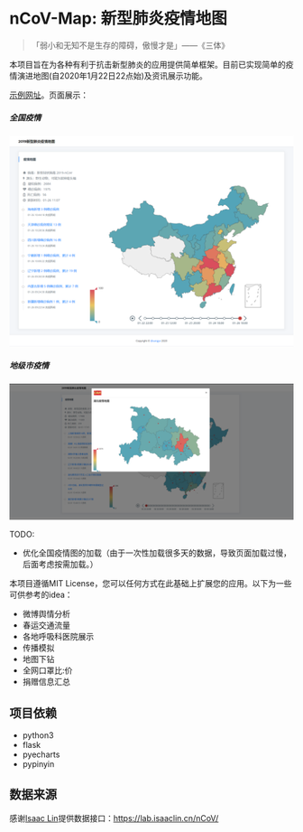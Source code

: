 # nCoV-Map: 新型肺炎疫情地图

> 「弱小和无知不是生存的障碍，傲慢才是」——《三体》

本项目旨在为各种有利于抗击新型肺炎的应用提供简单框架。目前已实现简单的疫情演进地图(自2020年1月22日22点始)及资讯展示功能。

[示例网址](http://106.13.58.203:4000/)。页面展示：

<p align="center">
  <h5>全国疫情</h5>
  <img src="nCoV-Map.png" alt="nCoV-Map.png">
  <br />
  <h5>地级市疫情</h5>
  <img src="provinceMap.png" alt="provinceMap.png">
  <br />
</p>

TODO:
* 优化全国疫情图的加载（由于一次性加载很多天的数据，导致页面加载过慢，后面考虑按需加载。）

本项目遵循MIT License，您可以任何方式在此基础上扩展您的应用。以下为一些可供参考的idea：

* 微博舆情分析
* 春运交通流量
* 各地呼吸科医院展示
* 传播模拟
* 地图下钻
* 全网口罩比:价
* 捐赠信息汇总

## 项目依赖
* python3
* flask
* pyecharts
* pypinyin
## 数据来源
感谢[Isaac Lin](https://github.com/BlankerL)提供数据接口：<https://lab.isaaclin.cn/nCoV/>
